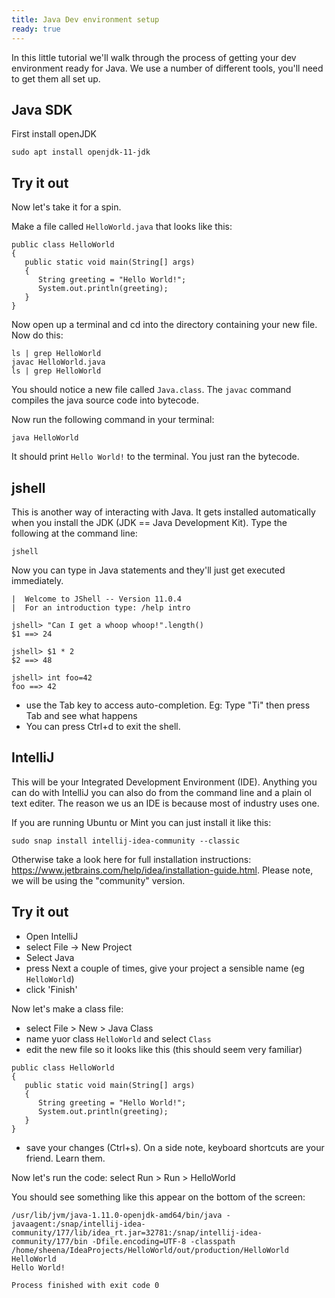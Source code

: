 ```yaml
---
title: Java Dev environment setup
ready: true
---
```


In this little tutorial we'll walk through the process of getting your dev environment ready for Java. We use a number of different tools, you'll need to get them all set up.

## Java SDK

First install openJDK

```
sudo apt install openjdk-11-jdk
```

## Try it out

Now let's take it for a spin.

Make a file called `HelloWorld.java` that looks like this:

```
public class HelloWorld
{
   public static void main(String[] args)
   {
      String greeting = "Hello World!";
      System.out.println(greeting);
   }
}
```

Now open up a terminal and cd into the directory containing your new file. Now do this:

```
ls | grep HelloWorld
javac HelloWorld.java
ls | grep HelloWorld
```

You should notice a new file called `Java.class`. The `javac` command compiles the java source code into bytecode.

Now run the following command in your terminal:

```
java HelloWorld
```

It should print `Hello World!` to the terminal. You just ran the bytecode.

## jshell

This is another way of interacting with Java. It gets installed automatically when you install the JDK (JDK == Java Development Kit). Type the following at the command line:

```
jshell
```

Now you can type in Java statements and they'll just get executed immediately.

```
|  Welcome to JShell -- Version 11.0.4
|  For an introduction type: /help intro

jshell> "Can I get a whoop whoop!".length()
$1 ==> 24

jshell> $1 * 2
$2 ==> 48

jshell> int foo=42
foo ==> 42
```

- use the Tab key to access auto-completion. Eg: Type "Ti" then press Tab and see what happens
- You can press Ctrl+d to exit the shell.

## IntelliJ

This will be your Integrated Development Environment (IDE). Anything you can do with IntelliJ you can also do from the command line and a plain ol text editer. The reason we us an IDE is because most of industry uses one.

If you are running Ubuntu or Mint you can just install it like this:

```
sudo snap install intellij-idea-community --classic
```

Otherwise take a look here for full installation instructions: https://www.jetbrains.com/help/idea/installation-guide.html. Please note, we will be using the "community" version.

## Try it out

- Open IntelliJ
- select File -> New Project
- Select Java
- press Next a couple of times, give your project a sensible name (eg `HelloWorld`)
- click 'Finish'

Now let's make a class file:

- select File > New > Java Class
- name yuor class `HelloWorld` and select `Class`
- edit the new file so it looks like this (this should seem very familiar)

```
public class HelloWorld
{
   public static void main(String[] args)
   {
      String greeting = "Hello World!";
      System.out.println(greeting);
   }
}
```

- save your changes (Ctrl+s). On a side note, keyboard shortcuts are your friend. Learn them.

Now let's run the code:
select Run > Run > HelloWorld

You should see something like this appear on the bottom of the screen:

```
/usr/lib/jvm/java-1.11.0-openjdk-amd64/bin/java -javaagent:/snap/intellij-idea-community/177/lib/idea_rt.jar=32781:/snap/intellij-idea-community/177/bin -Dfile.encoding=UTF-8 -classpath /home/sheena/IdeaProjects/HelloWorld/out/production/HelloWorld HelloWorld
Hello World!

Process finished with exit code 0
```
